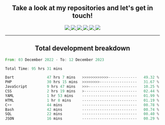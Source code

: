 <h2 align="center">
  Take a look at my repositories and let's get in touch!
</h2>
<p align="center">
  <a href= "">
    <img src="https://img.icons8.com/material-outlined/30/689d6a/facebook.png"/>
  </a>
  <a href= "">
    <img src="https://img.icons8.com/material-outlined/30/689d6a/instagram.png"/>
  </a>
  <a href= "">
    <img src="https://img.icons8.com/material-outlined/30/689d6a/linkedin.png"/>
  </a>
  <a href= "">
    <img src="https://img.icons8.com/material-outlined/30/689d6a/twitter.png"/>
  </a>
  <a href= "">
    <img src="https://img.icons8.com/material-outlined/30/689d6a/geography.png"/>
  </a>
  <a href="">
    <img src="https://img.icons8.com/material-outlined/30/689d6a/email.png"/>
  </a>
</p>

---

<h2 align="center">Total development breakdown</h2>

<p align="center">
<!--START_SECTION:waka-->

```rust
From: 03 December 2022 - To: 12 December 2023

Total Time: 95 hrs 31 mins

Dart               47 hrs 7 mins   >>>>>>>>>>>>-------------   49.32 %
PHP                30 hrs 15 mins  >>>>>>>>-----------------   31.67 %
JavaScript         9 hrs 47 mins   >>>----------------------   10.25 %
CSS                2 hrs 19 mins   >------------------------   02.44 %
YAML               1 hr 53 mins    -------------------------   01.99 %
HTML               1 hr 8 mins     -------------------------   01.19 %
C++                44 mins         -------------------------   00.78 %
Bash               42 mins         -------------------------   00.74 %
SQL                22 mins         -------------------------   00.40 %
JSON               16 mins         -------------------------   00.29 %
```

<!--END_SECTION:waka-->
</p>

